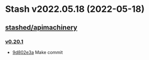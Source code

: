 # Stash v2022.05.18 (2022-05-18)


## [stashed/apimachinery](https://github.com/stashed/apimachinery)

### [v0.20.1](https://github.com/stashed/apimachinery/releases/tag/v0.20.1)

- [9d802e3a](https://github.com/stashed/apimachinery/commit/9d802e3a) Make commit



